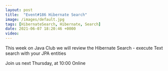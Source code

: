 ```yaml
---
layout: post
title:  "Event#186 Hibernate Search"
image: /images/default.jpg
tags: [HibernateSearch, Hibernate, Search]
date: 2021-06-07 18:20:46 +0000
video: 
---
```


This week on Java Club we will review the Hibernate Search - execute Text search with your JPA entities

Join us next Thursday, at 10:00 Online
